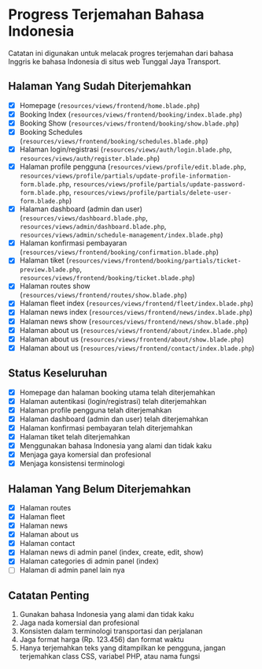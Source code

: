 # Progress Terjemahan Bahasa Indonesia

Catatan ini digunakan untuk melacak progres terjemahan dari bahasa Inggris ke bahasa Indonesia di situs web Tunggal Jaya Transport.

## Halaman Yang Sudah Diterjemahkan

-   [x] Homepage (`resources/views/frontend/home.blade.php`)
-   [x] Booking Index (`resources/views/frontend/booking/index.blade.php`)
-   [x] Booking Show (`resources/views/frontend/booking/show.blade.php`)
-   [x] Booking Schedules (`resources/views/frontend/booking/schedules.blade.php`)
-   [x] Halaman login/registrasi (`resources/views/auth/login.blade.php`, `resources/views/auth/register.blade.php`)
-   [x] Halaman profile pengguna (`resources/views/profile/edit.blade.php`, `resources/views/profile/partials/update-profile-information-form.blade.php`, `resources/views/profile/partials/update-password-form.blade.php`, `resources/views/profile/partials/delete-user-form.blade.php`)
-   [x] Halaman dashboard (admin dan user) (`resources/views/dashboard.blade.php`, `resources/views/admin/dashboard.blade.php`, `resources/views/admin/schedule-management/index.blade.php`)
-   [x] Halaman konfirmasi pembayaran (`resources/views/frontend/booking/confirmation.blade.php`)
-   [x] Halaman tiket (`resources/views/frontend/booking/partials/ticket-preview.blade.php`, `resources/views/frontend/booking/ticket.blade.php`)
-   [x] Halaman routes show (`resources/views/frontend/routes/show.blade.php`)
-   [x] Halaman fleet index (`resources/views/frontend/fleet/index.blade.php`)
-   [x] Halaman news index (`resources/views/frontend/news/index.blade.php`)
-   [x] Halaman news show (`resources/views/frontend/news/show.blade.php`)
-   [x] Halaman about us (`resources/views/frontend/about/index.blade.php`)
-   [x] Halaman about us (`resources/views/frontend/about/show.blade.php`)
-   [x] Halaman about us (`resources/views/frontend/contact/index.blade.php`)

## Status Keseluruhan

-   [x] Homepage dan halaman booking utama telah diterjemahkan
-   [x] Halaman autentikasi (login/registrasi) telah diterjemahkan
-   [x] Halaman profile pengguna telah diterjemahkan
-   [x] Halaman dashboard (admin dan user) telah diterjemahkan
-   [x] Halaman konfirmasi pembayaran telah diterjemahkan
-   [x] Halaman tiket telah diterjemahkan
-   [x] Menggunakan bahasa Indonesia yang alami dan tidak kaku
-   [x] Menjaga gaya komersial dan profesional
-   [x] Menjaga konsistensi terminologi

## Halaman Yang Belum Diterjemahkan

-   [x] Halaman routes
-   [x] Halaman fleet
-   [x] Halaman news
-   [x] Halaman about us
-   [x] Halaman contact
-   [x] Halaman news di admin panel (index, create, edit, show)
-   [x] Halaman categories di admin panel (index)
-   [ ] Halaman di admin panel lain nya

## Catatan Penting

1. Gunakan bahasa Indonesia yang alami dan tidak kaku
2. Jaga nada komersial dan profesional
3. Konsisten dalam terminologi transportasi dan perjalanan
4. Jaga format harga (Rp. 123.456) dan format waktu
5. Hanya terjemahkan teks yang ditampilkan ke pengguna, jangan terjemahkan class CSS, variabel PHP, atau nama fungsi
